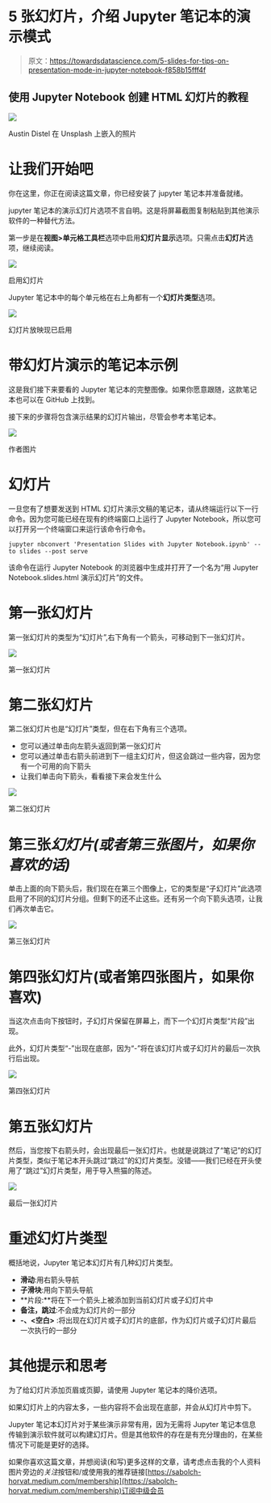 # 5 张幻灯片，介绍 Jupyter 笔记本的演示模式

> 原文：<https://towardsdatascience.com/5-slides-for-tips-on-presentation-mode-in-jupyter-notebook-f858b15fff4f>

## 使用 Jupyter Notebook 创建 HTML 幻灯片的教程

![](img/60f25ee2b5ee90c1f7f7e6d15b390890.png)

Austin Distel 在 Unsplash 上嵌入的照片

# 让我们开始吧

你在这里，你正在阅读这篇文章，你已经安装了 jupyter 笔记本并准备就绪。

jupyter 笔记本的演示幻灯片选项不言自明。这是将屏幕截图复制粘贴到其他演示软件的一种替代方法。

第一步是在**视图>单元格工具栏**选项中启用**幻灯片显示**选项。只需点击**幻灯片**选项，继续阅读。

![](img/a14997683d5b959f88f1b85cf14e204e.png)

启用幻灯片

Jupyter 笔记本中的每个单元格在右上角都有一个**幻灯片类型**选项。

![](img/c5907bae84ac94d07cadf739ecfa15a4.png)

幻灯片放映现已启用

# 带幻灯片演示的笔记本示例

这是我们接下来要看的 Jupyter 笔记本的完整图像。如果你愿意跟随，这款笔记本也可以在 GitHub 上找到。

接下来的步骤将包含演示结果的幻灯片输出，尽管会参考本笔记本。

![](img/e9ea6759d9d1925d9eec6e4b3dd318a5.png)

作者图片

# 幻灯片

一旦您有了想要发送到 HTML 幻灯片演示文稿的笔记本，请从终端运行以下一行命令。因为您可能已经在现有的终端窗口上运行了 Jupyter Notebook，所以您可以打开另一个终端窗口来运行该命令行命令。

```
jupyter nbconvert 'Presentation Slides with Jupyter Notebook.ipynb' --to slides --post serve
```

该命令在运行 Jupyter Notebook 的浏览器中生成并打开了一个名为“用 Jupyter Notebook.slides.html 演示幻灯片”的文件。

# 第一张幻灯片

第一张幻灯片的类型为“幻灯片”,右下角有一个箭头，可移动到下一张幻灯片。

![](img/60f25ee2b5ee90c1f7f7e6d15b390890.png)

第一张幻灯片

# 第二张幻灯片

第二张幻灯片也是“幻灯片”类型，但在右下角有三个选项。

*   您可以通过单击向左箭头返回到第一张幻灯片
*   您可以通过单击右箭头前进到下一组主幻灯片，但这会跳过一些内容，因为您有一个可用的向下箭头
*   让我们单击向下箭头，看看接下来会发生什么

![](img/49f62523520c0a54b477dfe2a9b707d7.png)

第二张幻灯片

# 第三张*幻灯片(或者第三张图片，如果你喜欢的话)*

单击上面的向下箭头后，我们现在在第三个图像上，它的类型是“子幻灯片”此选项启用了不同的幻灯片分组。但剩下的还不止这些。还有另一个向下箭头选项，让我们再次单击它。

![](img/211ec166fad76c4ca95ea383ad9341ad.png)

第三张幻灯片

# **第四张幻灯片(或者第四张图片，如果你喜欢)**

当这次点击向下按钮时，子幻灯片保留在屏幕上，而下一个幻灯片类型“片段”出现。

此外，幻灯片类型“-”出现在底部，因为“-”将在该幻灯片或子幻灯片的最后一次执行后出现。

![](img/a143ed8d67875712738149d533281189.png)

第四张幻灯片

# 第五张幻灯片

然后，当您按下右箭头时，会出现最后一张幻灯片。也就是说跳过了“笔记”的幻灯片类型，类似于笔记本开头跳过“跳过”的幻灯片类型。没错——我们已经在开头使用了“跳过”幻灯片类型，用于导入熊猫的陈述。

![](img/1741c9153b26ef6de57dd4cd7bc038fb.png)

最后一张幻灯片

# 重述幻灯片类型

概括地说，Jupyter 笔记本幻灯片有几种幻灯片类型。

*   **滑动**:用右箭头导航
*   **子滑块**:用向下箭头导航
*   **片段:**将在下一个箭头上被添加到当前幻灯片或子幻灯片中
*   **备注，跳过**:不会成为幻灯片的一部分
*   **-、<空白>** :将出现在幻灯片或子幻灯片的底部，作为幻灯片或子幻灯片最后一次执行的一部分

# 其他提示和思考

为了给幻灯片添加页眉或页脚，请使用 Jupyter 笔记本的降价选项。

如果幻灯片上的内容太多，一些内容将不会出现在底部，并会从幻灯片中剪下。

Jupyter 笔记本幻灯片对于某些演示非常有用，因为无需将 Jupyter 笔记本信息传输到演示软件就可以构建幻灯片。但是其他软件的存在是有充分理由的，在某些情况下可能是更好的选择。

如果你喜欢这篇文章，并想阅读(和写)更多这样的文章，请考虑点击我的个人资料图片旁边的*关注*按钮和/或使用我的推荐链接[https://sabolch-horvat.medium.com/membership](https://sabolch-horvat.medium.com/membership)订阅中级会员